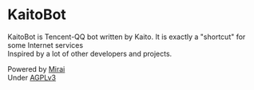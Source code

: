# KaitoBot

KaitoBot is Tencent-QQ bot written by Kaito. It is exactly a "shortcut" for some Internet services  
Inspired by a lot of other developers and projects.

Powered by [Mirai](https://github.com/mamoe/mirai)  
Under [AGPLv3](https://github.com/Ishikawa-Kaito/KaitoBot/blob/master/LICENSE)
